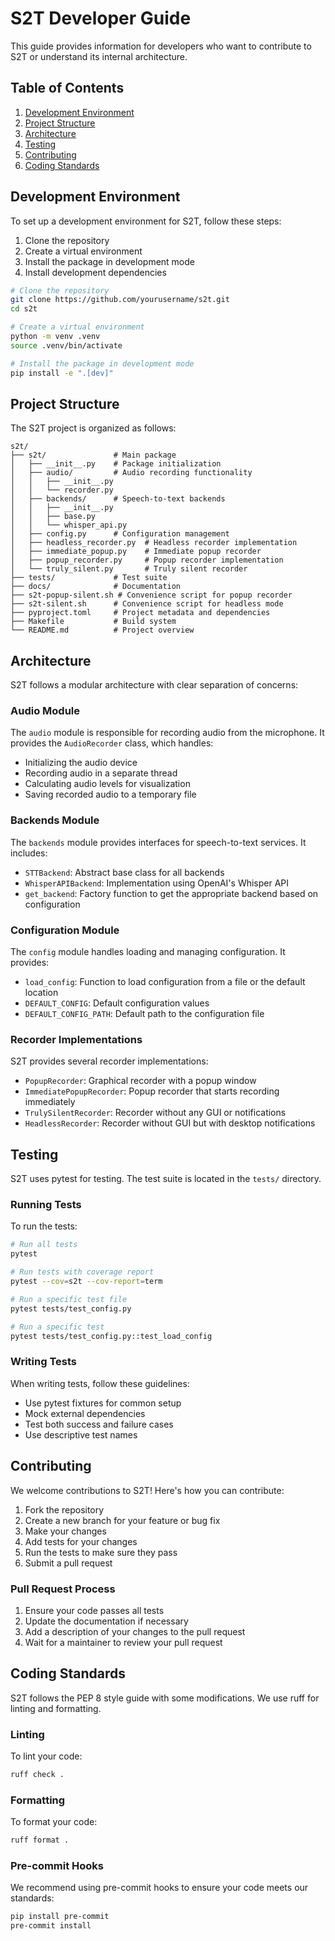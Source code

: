# S2T Developer Guide

This guide provides information for developers who want to contribute to S2T or understand its internal architecture.

## Table of Contents

1. [Development Environment](#development-environment)
2. [Project Structure](#project-structure)
3. [Architecture](#architecture)
4. [Testing](#testing)
5. [Contributing](#contributing)
6. [Coding Standards](#coding-standards)

## Development Environment

To set up a development environment for S2T, follow these steps:

1. Clone the repository
2. Create a virtual environment
3. Install the package in development mode
4. Install development dependencies

```bash
# Clone the repository
git clone https://github.com/yourusername/s2t.git
cd s2t

# Create a virtual environment
python -m venv .venv
source .venv/bin/activate

# Install the package in development mode
pip install -e ".[dev]"
```

## Project Structure

The S2T project is organized as follows:

```
s2t/
├── s2t/               # Main package
│   ├── __init__.py    # Package initialization
│   ├── audio/         # Audio recording functionality
│   │   ├── __init__.py
│   │   └── recorder.py
│   ├── backends/      # Speech-to-text backends
│   │   ├── __init__.py
│   │   ├── base.py
│   │   └── whisper_api.py
│   ├── config.py      # Configuration management
│   ├── headless_recorder.py  # Headless recorder implementation
│   ├── immediate_popup.py    # Immediate popup recorder
│   ├── popup_recorder.py     # Popup recorder implementation
│   └── truly_silent.py       # Truly silent recorder
├── tests/             # Test suite
├── docs/              # Documentation
├── s2t-popup-silent.sh # Convenience script for popup recorder
├── s2t-silent.sh      # Convenience script for headless mode
├── pyproject.toml     # Project metadata and dependencies
├── Makefile           # Build system
└── README.md          # Project overview
```

## Architecture

S2T follows a modular architecture with clear separation of concerns:

### Audio Module

The `audio` module is responsible for recording audio from the microphone. It provides the `AudioRecorder` class, which handles:

- Initializing the audio device
- Recording audio in a separate thread
- Calculating audio levels for visualization
- Saving recorded audio to a temporary file

### Backends Module

The `backends` module provides interfaces for speech-to-text services. It includes:

- `STTBackend`: Abstract base class for all backends
- `WhisperAPIBackend`: Implementation using OpenAI's Whisper API
- `get_backend`: Factory function to get the appropriate backend based on configuration

### Configuration Module

The `config` module handles loading and managing configuration. It provides:

- `load_config`: Function to load configuration from a file or the default location
- `DEFAULT_CONFIG`: Default configuration values
- `DEFAULT_CONFIG_PATH`: Default path to the configuration file

### Recorder Implementations

S2T provides several recorder implementations:

- `PopupRecorder`: Graphical recorder with a popup window
- `ImmediatePopupRecorder`: Popup recorder that starts recording immediately
- `TrulySilentRecorder`: Recorder without any GUI or notifications
- `HeadlessRecorder`: Recorder without GUI but with desktop notifications


## Testing

S2T uses pytest for testing. The test suite is located in the `tests/` directory.

### Running Tests

To run the tests:

```bash
# Run all tests
pytest

# Run tests with coverage report
pytest --cov=s2t --cov-report=term

# Run a specific test file
pytest tests/test_config.py

# Run a specific test
pytest tests/test_config.py::test_load_config
```

### Writing Tests

When writing tests, follow these guidelines:

- Use pytest fixtures for common setup
- Mock external dependencies
- Test both success and failure cases
- Use descriptive test names

## Contributing

We welcome contributions to S2T! Here's how you can contribute:

1. Fork the repository
2. Create a new branch for your feature or bug fix
3. Make your changes
4. Add tests for your changes
5. Run the tests to make sure they pass
6. Submit a pull request

### Pull Request Process

1. Ensure your code passes all tests
2. Update the documentation if necessary
3. Add a description of your changes to the pull request
4. Wait for a maintainer to review your pull request

## Coding Standards

S2T follows the PEP 8 style guide with some modifications. We use ruff for linting and formatting.

### Linting

To lint your code:

```bash
ruff check .
```

### Formatting

To format your code:

```bash
ruff format .
```

### Pre-commit Hooks

We recommend using pre-commit hooks to ensure your code meets our standards:

```bash
pip install pre-commit
pre-commit install
```
